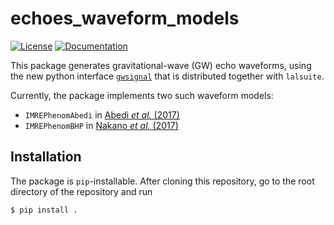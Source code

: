 # echoes_waveform_models

[![License](https://img.shields.io/badge/license-MIT-green)](https://git.ligo.org/echoes_template_search/echoes_waveform_models/-/blob/main/LICENSE)
[![Documentation](https://img.shields.io/badge/Documentation-ready)](https://docs.ligo.org/echoes_template_search/echoes_waveform_models/)

This package generates gravitational-wave (GW) echo waveforms, using the new python interface [`gwsignal`](https://docs.ligo.org/lscsoft/lalsuite/lalsimulation/namespacelalsimulation_1_1gwsignal.html) that is distributed together with `lalsuite`.

Currently, the package implements two such waveform models:
- `IMREPhenomAbedi` in [Abedi *et al.* (2017)](https://arxiv.org/abs/1612.00266)
- `IMREPhenomBHP` in [Nakano *et al.* (2017)](https://academic.oup.com/ptep/article/2017/7/071E01/4004700)

## Installation
The package is `pip`-installable. After cloning this repository, go to the root directory of the repository and run
```bash
$ pip install .
```

